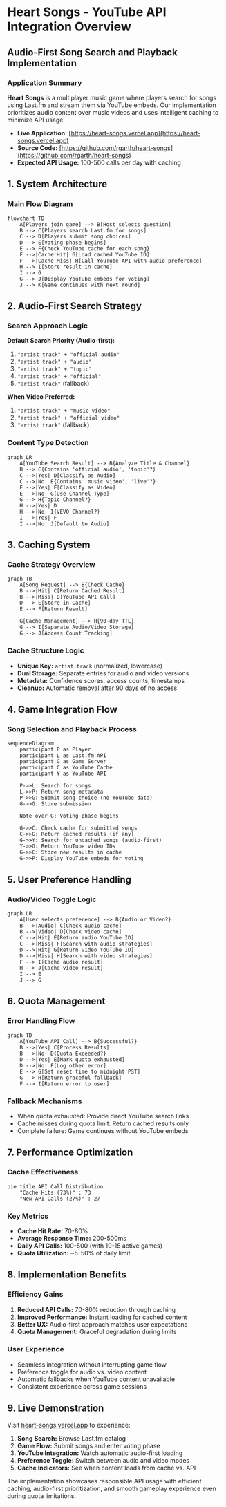 # Heart Songs - YouTube API Integration Overview
## Audio-First Song Search and Playback Implementation

### Application Summary

**Heart Songs** is a multiplayer music game where players search for songs using Last.fm and stream them via YouTube embeds. Our implementation prioritizes audio content over music videos and uses intelligent caching to minimize API usage.

- **Live Application:** [https://heart-songs.vercel.app](https://heart-songs.vercel.app)
- **Source Code:** [https://github.com/rgarth/heart-songs](https://github.com/rgarth/heart-songs)
- **Expected API Usage:** 100-500 calls per day with caching

## 1. System Architecture

### Main Flow Diagram

```mermaid
flowchart TD
    A[Players join game] --> B[Host selects question]
    B --> C[Players search Last.fm for songs]
    C --> D[Players submit song choices]
    D --> E[Voting phase begins]
    E --> F{Check YouTube cache for each song}
    F -->|Cache Hit| G[Load cached YouTube ID]
    F -->|Cache Miss| H[Call YouTube API with audio preference]
    H --> I[Store result in cache]
    I --> G
    G --> J[Display YouTube embeds for voting]
    J --> K[Game continues with next round]
```

## 2. Audio-First Search Strategy

### Search Approach Logic

**Default Search Priority (Audio-first):**
1. `"artist track" + "official audio"`
2. `"artist track" + "audio"`
3. `"artist track" + "topic"`
4. `"artist track" + "official"`
5. `"artist track"` (fallback)

**When Video Preferred:**
1. `"artist track" + "music video"`
2. `"artist track" + "official video"`
3. `"artist track"` (fallback)

### Content Type Detection

```mermaid
graph LR
    A[YouTube Search Result] --> B{Analyze Title & Channel}
    B --> C{Contains 'official audio', 'topic'?}
    C -->|Yes| D[Classify as Audio]
    C -->|No| E{Contains 'music video', 'live'?}
    E -->|Yes| F[Classify as Video]
    E -->|No| G[Use Channel Type]
    G --> H{Topic Channel?}
    H -->|Yes| D
    H -->|No| I{VEVO Channel?}
    I -->|Yes| F
    I -->|No| J[Default to Audio]
```

## 3. Caching System

### Cache Strategy Overview

```mermaid
graph TB
    A[Song Request] --> B{Check Cache}
    B -->|Hit| C[Return Cached Result]
    B -->|Miss| D[YouTube API Call]
    D --> E[Store in Cache]
    E --> F[Return Result]
    
    G[Cache Management] --> H[90-day TTL]
    G --> I[Separate Audio/Video Storage]
    G --> J[Access Count Tracking]
```

### Cache Structure Logic

- **Unique Key:** `artist:track` (normalized, lowercase)
- **Dual Storage:** Separate entries for audio and video versions
- **Metadata:** Confidence scores, access counts, timestamps
- **Cleanup:** Automatic removal after 90 days of no access

## 4. Game Integration Flow

### Song Selection and Playback Process

```mermaid
sequenceDiagram
    participant P as Player
    participant L as Last.fm API
    participant G as Game Server
    participant C as YouTube Cache
    participant Y as YouTube API
    
    P->>L: Search for songs
    L->>P: Return song metadata
    P->>G: Submit song choice (no YouTube data)
    G->>G: Store submission
    
    Note over G: Voting phase begins
    
    G->>C: Check cache for submitted songs
    C->>G: Return cached results (if any)
    G->>Y: Search for uncached songs (audio-first)
    Y->>G: Return YouTube video IDs
    G->>C: Store new results in cache
    G->>P: Display YouTube embeds for voting
```

## 5. User Preference Handling

### Audio/Video Toggle Logic

```mermaid
graph LR
    A[User selects preference] --> B{Audio or Video?}
    B -->|Audio| C[Check audio cache]
    B -->|Video| D[Check video cache]
    C -->|Hit| E[Return audio YouTube ID]
    C -->|Miss| F[Search with audio strategies]
    D -->|Hit| G[Return video YouTube ID]
    D -->|Miss| H[Search with video strategies]
    F --> I[Cache audio result]
    H --> J[Cache video result]
    I --> E
    J --> G
```

## 6. Quota Management

### Error Handling Flow

```mermaid
graph TD
    A[YouTube API Call] --> B{Successful?}
    B -->|Yes| C[Process Results]
    B -->|No| D{Quota Exceeded?}
    D -->|Yes| E[Mark quota exhausted]
    D -->|No| F[Log other error]
    E --> G[Set reset time to midnight PST]
    G --> H[Return graceful fallback]
    F --> I[Return error to user]
```

### Fallback Mechanisms

- When quota exhausted: Provide direct YouTube search links
- Cache misses during quota limit: Return cached results only
- Complete failure: Game continues without YouTube embeds

## 7. Performance Optimization

### Cache Effectiveness

```mermaid
pie title API Call Distribution
    "Cache Hits (73%)" : 73
    "New API Calls (27%)" : 27
```

### Key Metrics

- **Cache Hit Rate:** 70-80%
- **Average Response Time:** 200-500ms
- **Daily API Calls:** 100-500 (with 10-15 active games)
- **Quota Utilization:** ~5-50% of daily limit

## 8. Implementation Benefits

### Efficiency Gains

1. **Reduced API Calls:** 70-80% reduction through caching
2. **Improved Performance:** Instant loading for cached content
3. **Better UX:** Audio-first approach matches user expectations
4. **Quota Management:** Graceful degradation during limits

### User Experience

- Seamless integration without interrupting game flow
- Preference toggle for audio vs. video content
- Automatic fallbacks when YouTube content unavailable
- Consistent experience across game sessions

## 9. Live Demonstration

Visit [heart-songs.vercel.app](https://heart-songs.vercel.app) to experience:

1. **Song Search:** Browse Last.fm catalog
2. **Game Flow:** Submit songs and enter voting phase
3. **YouTube Integration:** Watch automatic audio-first loading
4. **Preference Toggle:** Switch between audio and video modes
5. **Cache Indicators:** See when content loads from cache vs. API

The implementation showcases responsible API usage with efficient caching, audio-first prioritization, and smooth gameplay experience even during quota limitations.
